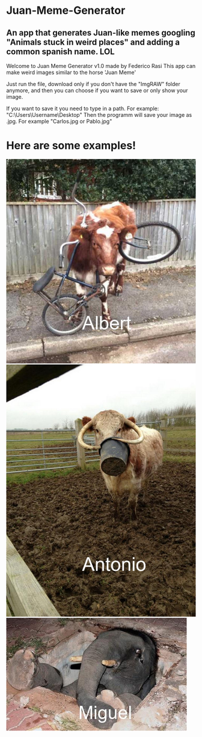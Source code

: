 # Juan-Meme-Generator
## An app that generates Juan-like memes googling "Animals stuck in weird places" and adding a common spanish name. LOL

Welcome to Juan Meme Generator v1.0 made by Federico Rasi
This app can make weird images similar to the horse 'Juan Meme'

Just run the file, download only if you don't have the "ImgRAW" folder anymore, and then you can choose if you want to save or only show your image.

If you want to save it you need to type in a path. For example: "C:\Users\Username\Desktop"
Then the programm will save your image as <NAME OF THE ANIMAL>.jpg. For example "Carlos.jpg or Pablo.jpg"

# Here are some examples!

![Alt text](/ExampleImages/Albert.jpg?raw=true "Title")
![Alt text](/ExampleImages/Antonio.jpg?raw=true "Title")
![Alt text](/ExampleImages/Miguel.jpg?raw=true "Title")
